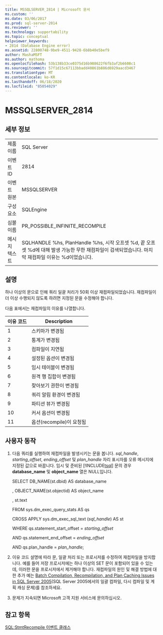 ```yaml
---
title: MSSQLSERVER_2814 | Microsoft 문서
ms.custom: ''
ms.date: 03/06/2017
ms.prod: sql-server-2014
ms.reviewer: ''
ms.technology: supportability
ms.topic: conceptual
helpviewer_keywords:
- 2814 (Database Engine error)
ms.assetid: 22800748-9be9-4511-9428-6b8b40e5bef9
author: MashaMSFT
ms.author: mathoma
ms.openlocfilehash: 53b138b33ce0375d16b908622f6fb3af2b6608c1
ms.sourcegitcommit: 57f1d15c67113bbadd40861b886d6929aacd3467
ms.translationtype: MT
ms.contentlocale: ko-KR
ms.lasthandoff: 06/18/2020
ms.locfileid: "85054029"
---
```

# <a name="mssqlserver_2814"></a>MSSQLSERVER_2814
    
## <a name="details"></a>세부 정보  
  
|||  
|-|-|  
|제품 이름|SQL Server|  
|이벤트 ID|2814|  
|이벤트 원본|MSSQLSERVER|  
|구성 요소|SQLEngine|  
|심볼 이름|PR_POSSIBLE_INFINITE_RECOMPILE|  
|메시지 텍스트|SQLHANDLE %hs, PlanHandle %hs, 시작 오프셋 %d, 끝 오프셋 %d에 대해 발생 가능한 무한 재컴파일이 검색되었습니다. 마지막 재컴파일 이유는 %d이었습니다.|  
  
## <a name="explanation"></a>설명  
 하나 이상의 문으로 인해 쿼리 일괄 처리가 50회 이상 재컴파일되었습니다. 재컴파일이 더 이상 수행되지 않도록 하려면 지정된 문을 수정해야 합니다.  
  
 다음 표에서는 재컴파일의 이유를 나열합니다.  
  
|이유 코드|Description|  
|-----------------|-----------------|  
|1|스키마가 변경됨|  
|2|통계가 변경됨|  
|3|컴파일이 지연됨|  
|4|설정된 옵션이 변경됨|  
|5|임시 테이블이 변경됨|  
|6|원격 행 집합이 변경됨|  
|7|찾아보기 권한이 변경됨|  
|8|쿼리 알림 환경이 변경됨|  
|9|파티션 뷰가 변경됨|  
|10|커서 옵션이 변경됨|  
|11|옵션(recompile)이 요청됨|  
  
## <a name="user-action"></a>사용자 동작  
  
1.  다음 쿼리를 실행하여 재컴파일을 발생시키는 문을 봅니다. *sql_handle*, *starting_offset*, *ending_offset* 및 *plan_handle* 자리 표시자를 오류 메시지에 지정된 값으로 바꿉니다. 임시 및 준비된 [!INCLUDE[tsql](../../includes/tsql-md.md)] 문의 경우 **database_name** 및 **object_name** 열은 NULL입니다.  
  
     SELECT DB_NAME(st.dbid) AS database_name  
  
     , OBJECT_NAME(st.objectid) AS object_name  
  
     , st.text  
  
     FROM sys.dm_exec_query_stats AS qs  
  
     CROSS APPLY sys.dm_exec_sql_text (*sql_handle*) AS st  
  
     WHERE qs.statement_start_offset = *starting_offset*  
  
     AND qs.statement_end_offset = *ending_offset*  
  
     AND qs.plan_handle = *plan_handle*;  
  
2.  이유 코드 설명에 따라 문, 일괄 처리 또는 프로시저를 수정하여 재컴파일을 방지합니다. 예를 들어 저장 프로시저에는 하나 이상의 SET 문이 포함되어 있을 수 있는데, 이러한 문을 프로시저에서 제거해야 합니다. 재컴파일의 원인 및 해결 방법에 대한 추가 예는 [Batch Compilation, Recompilation, and Plan Caching Issues in SQL Server 2005](https://docs.microsoft.com/previous-versions/sql/sql-server-2005/administrator/cc966425(v=technet.10))(SQL Server 2005에서의 일괄 컴파일, 다시 컴파일 및 계획 캐싱 문제)를 참조하세요.  
  
3.  문제가 지속되면 Microsoft 고객 지원 서비스에 문의하십시오.  
  
## <a name="see-also"></a>참고 항목  
 [SQL:StmtRecompile 이벤트 클래스](../event-classes/sql-stmtrecompile-event-class.md)  
  
  
